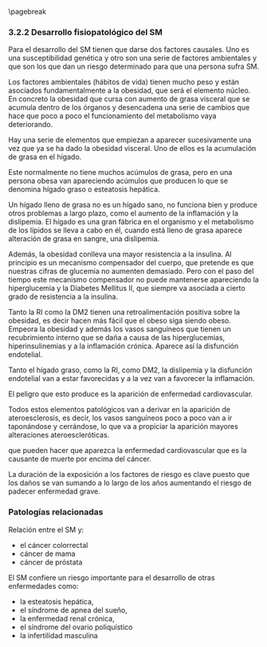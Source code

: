 \pagebreak

### 3.2.2 Desarrollo fisiopatológico del SM

Para el desarrollo del SM tienen que darse dos factores causales. Uno es una susceptibilidad genética y otro son una serie de factores ambientales y que son los que dan un riesgo determinado para que una persona sufra SM. 

Los factores ambientales (hábitos de vida) tienen mucho peso y están asociados fundamentalmente a la obesidad, que será el elemento núcleo. En concreto la obesidad que cursa con aumento de grasa visceral que se acumula dentro de los órganos y desencadena una serie de cambios que hace que poco a poco el funcionamiento del metabolismo vaya deteriorando. 

Hay una serie de elementos que empiezan a aparecer sucesivamente una vez que ya se ha dado la obesidad visceral. Uno de ellos es la acumulación de grasa en el hígado. 

Este normalmente no tiene muchos acúmulos de grasa, pero en una persona obesa van apareciendo acúmulos que producen lo que se denomina hígado graso o esteatosis hepática. 

Un hígado lleno de grasa no es un hígado sano, no funciona bien y produce otros problemas a largo plazo, como el aumento de la inflamación y la dislipemia. El hígado es una gran fábrica en el organismo y el metabolismo de los lípidos se lleva a cabo en él, cuando está lleno de grasa aparece alteración de grasa en sangre, una dislipemia. 

Además, la obesidad conlleva una mayor resistencia a la insulina. Al principio es un mecanismo compensador del cuerpo, que pretende es que nuestras cifras de glucemia no aumenten demasiado. Pero con el paso del tiempo este mecanismo compensador no puede mantenerse apareciendo la hiperglucemia y la Diabetes Mellitus II, que siempre va asociada a cierto grado de resistencia a la insulina. 

Tanto la RI como la DM2 tienen una retroalimentación positiva sobre la obesidad, es decir hacen más fácil que el obeso siga siendo obeso. Empeora la obesidad y además los vasos sanguíneos que tienen un recubrimiento interno que se daña a causa de las hiperglucemias, hiperinsulinemias y a la inflamación crónica. Aparece así la disfunción endotelial. 

Tanto el hígado graso, como la RI, como DM2, la dislipemia y la disfunción endotelial van a estar favorecidas y a la vez van a favorecer la inflamación. 

El peligro que esto produce es la aparición de enfermedad cardiovascular. 

Todos estos elementos patológicos van a derivar en la aparición de ateroesclerosis, es decir, los vasos sanguíneos poco a poco van a ir taponándose y cerrándose, lo que va a propiciar la aparición mayores alteraciones ateroescleróticas. 

que pueden hacer que aparezca la enfermedad cardiovascular que es la causante de muerte por encima del cáncer. 

La duración de la exposición a los factores de riesgo es clave puesto que los daños se van sumando a lo largo de los años aumentando el riesgo de padecer enfermedad grave. 

### Patologías relacionadas

Relación entre el SM y:

- el cáncer colorrectal
- cáncer de mama
- cáncer de próstata

El SM confiere un riesgo importante para el desarrollo de otras enfermedades como:

- la esteatosis hepática,
- el síndrome de apnea del sueño,
- la enfermedad renal crónica,
- el síndrome del ovario poliquístico
- la infertilidad masculina
